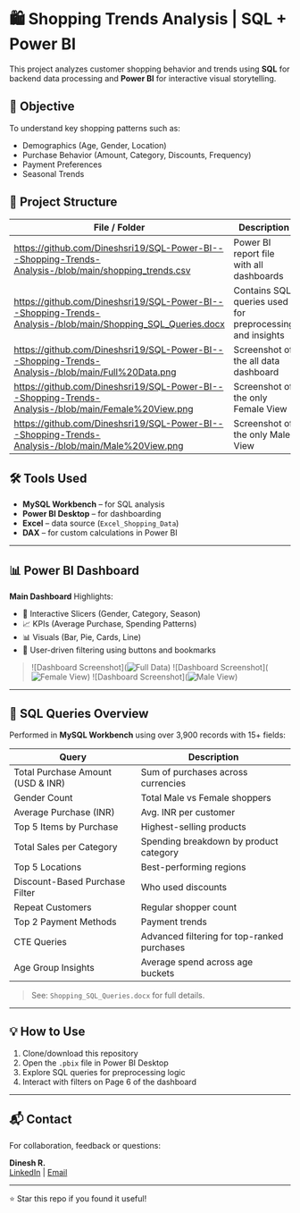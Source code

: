 
# 🛍️ Shopping Trends Analysis | SQL + Power BI

This project analyzes customer shopping behavior and trends using **SQL** for backend data processing and **Power BI** for interactive visual storytelling.

## 🎯 Objective

To understand key shopping patterns such as:
- Demographics (Age, Gender, Location)
- Purchase Behavior (Amount, Category, Discounts, Frequency)
- Payment Preferences
- Seasonal Trends

## 📂 Project Structure

| File / Folder | Description |
|---------------|-------------|
| https://github.com/Dineshsri19/SQL-Power-BI---Shopping-Trends-Analysis-/blob/main/shopping_trends.csv | Power BI report file with all dashboards |
| https://github.com/Dineshsri19/SQL-Power-BI---Shopping-Trends-Analysis-/blob/main/Shopping_SQL_Queries.docx | Contains SQL queries used for preprocessing and insights |
| https://github.com/Dineshsri19/SQL-Power-BI---Shopping-Trends-Analysis-/blob/main/Full%20Data.png | Screenshot of the all data dashboard  |
| https://github.com/Dineshsri19/SQL-Power-BI---Shopping-Trends-Analysis-/blob/main/Female%20View.png | Screenshot of the only Female View |
| https://github.com/Dineshsri19/SQL-Power-BI---Shopping-Trends-Analysis-/blob/main/Male%20View.png | Screenshot of the only Male View |

## 🛠️ Tools Used

- **MySQL Workbench** – for SQL analysis
- **Power BI Desktop** – for dashboarding
- **Excel** – data source (`Excel_Shopping_Data`)
- **DAX** – for custom calculations in Power BI

---

## 📊 Power BI Dashboard

**Main Dashboard** 
Highlights:
- 📌 Interactive Slicers (Gender, Category, Season)
- 📈 KPIs (Average Purchase, Spending Patterns)
- 📊 Visuals (Bar, Pie, Cards, Line)
- 🧠 User-driven filtering using buttons and bookmarks

> ![Dashboard Screenshot](![Full Data](https://github.com/user-attachments/assets/fdbc12b8-e0c7-415c-9033-69cc8cb1d3cb))
> ![Dashboard Screenshot](![Female View](https://github.com/user-attachments/assets/9af23e96-2bbe-42fd-87a4-59695d91e77f))
> ![Dashboard Screenshot](![Male View](https://github.com/user-attachments/assets/af393ee5-28d2-45cf-a8f7-be2c7fa602ca))

---

## 🧾 SQL Queries Overview

Performed in **MySQL Workbench** using over 3,900 records with 15+ fields:

| Query | Description |
|-------|-------------|
| Total Purchase Amount (USD & INR) | Sum of purchases across currencies |
| Gender Count | Total Male vs Female shoppers |
| Average Purchase (INR) | Avg. INR per customer |
| Top 5 Items by Purchase | Highest-selling products |
| Total Sales per Category | Spending breakdown by product category |
| Top 5 Locations | Best-performing regions |
| Discount-Based Purchase Filter | Who used discounts |
| Repeat Customers | Regular shopper count |
| Top 2 Payment Methods | Payment trends |
| CTE Queries | Advanced filtering for top-ranked purchases |
| Age Group Insights | Average spend across age buckets |

> See: `Shopping_SQL_Queries.docx` for full details.

---

## 💡 How to Use

1. Clone/download this repository
2. Open the `.pbix` file in Power BI Desktop
3. Explore SQL queries for preprocessing logic
4. Interact with filters on Page 6 of the dashboard

---

## 📬 Contact

For collaboration, feedback or questions:

**Dinesh R.**  
[LinkedIn](#) | [Email](#)

---

⭐ Star this repo if you found it useful!

